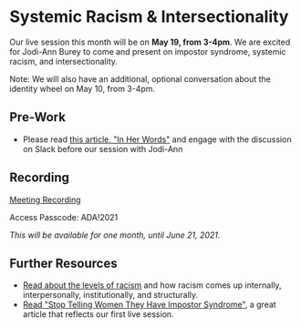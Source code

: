 # Systemic Racism & Intersectionality

Our live session this month will be on **May 19, from 3-4pm**. We are excited for Jodi-Ann Burey to come and present on impostor syndrome, systemic racism, and intersectionality. 

Note: We will also have an additional, optional conversation about the identity wheel on May 10, from 3-4pm.

## Pre-Work
- Please read [this article, "In Her Words"](https://drive.google.com/file/d/1KfOOB0238j9VOesOXkE8v4o9Ki0dCVT0/view) and engage with the discussion on Slack before our session with Jodi-Ann

## Recording

[Meeting Recording](https://us02web.zoom.us/rec/share/2f6f-WJgZVVlVTy2f34bmmYhDKZT2MrjH2eCEMTyT9p1dUkjR_82jGLkCSFUVQGW.qFwkg0F1e1_TnX_2)

Access Passcode: ADA!2021

_This will be available for one month, until June 21, 2021._

## Further Resources
- [Read about the levels of racism](https://drive.google.com/file/d/1Az4mFd1KbhX4Etau7vfuIhSw2qUEEAsF/view) and how racism comes up internally, interpersonally, institutionally, and structurally.
- [Read "Stop Telling Women They Have Impostor Syndrome"](https://drive.google.com/file/d/1jNOukGPSvcM9NT7h1_F1mNL1CcM1nytQ/view), a great article that reflects our first live session.
